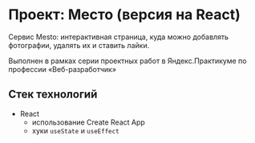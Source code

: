 # Проект: Место (версия на React)
Сервис Mesto: интерактивная страница, куда можно добавлять фотографии, удалять их и ставить лайки.

Выполнен в рамках серии проектных работ в Яндекс.Практикуме по профессии «Веб-разработчик»

## Стек технологий
* React
  - использование Create React App
  - хуки `useState` и `useEffect`


